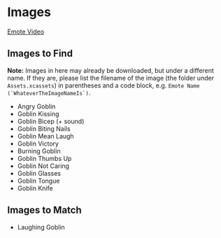 # Images

[Emote Video](https://www.youtube.com/watch?v=XvMhkrofBXw)

## Images to Find

**Note:** Images in here may already be downloaded, but under a different name. If they are, please list the filename of the image (the folder under `Assets.xcassets`) in parentheses and a code block, e.g. ```Emote Name (`WhateverTheImageNameIs`)```.

- Angry Goblin
- Goblin Kissing
- Goblin Bicep (+ sound)
- Goblin Biting Nails
- Goblin Mean Laugh
- Goblin Victory
- Burning Goblin
- Goblin Thumbs Up
- Goblin Not Caring
- Goblin Glasses
- Goblin Tongue
- Goblin Knife

## Images to Match

- Laughing Goblin
